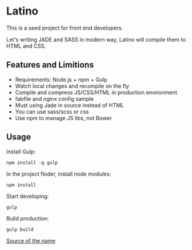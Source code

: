 # Latino

This is a seed project for front end developers.

Let's writing JADE and SASS in modern way, Latino will compile them to HTML and CSS.

## Features and Limitions

  * Requirements: Node.js + npm + Gulp
  * Watch local changes and recompile on the fly
  * Compile and compress JS/CSS/HTML in production environment
  * fabfile and nginx config sample
  * Must using Jade in source instead of HTML
  * You can use sass/scss or css
  * Use npm to manage JS libs, not Bower

## Usage

Install Gulp:

```
npm install -g gulp
```

In the project floder, install node modules:

```
npm install
```

Start developing:

```
gulp
```

Build production:

```
gulp build
```

[Source of the name](https://www.youtube.com/watch?v=hSzmVFF58Mo)